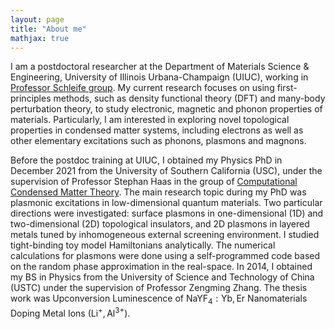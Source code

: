 ```yaml
---
layout: page
title: "About me"
mathjax: true
---
```


I am a postdoctoral researcher at the Department of Materials Science & Engineering, University of Illinois Urbana-Champaign (UIUC), working in [Professor Schleife group](http://schleife.matse.illinois.edu). My current research focuses on using first-principles methods, such as density functional theory (DFT) and many-body perturbation theory, to study electronic, magnetic and phonon properties of materials. Particularly, I am interested in exploring novel topological properties in condensed matter systems, including electrons as well as other elementary excitations such as phonons, plasmons and magnons. 

Before the postdoc training at UIUC, I obtained my Physics PhD in December 2021 from the University of Southern California (USC), under the supervision of Professor Stephan Haas in the group of [Computational Condensed Matter Theory](https://dornsife.usc.edu/cmt/). The main research topic during my PhD was plasmonic excitations in low-dimensional quantum materials. Two particular directions were investigated: surface plasmons in one-dimensional (1D) and two-dimensional (2D) topological insulators, and 2D plasmons in layered metals tuned by inhomogeneous external screening environment. I studied tight-binding toy model Hamiltonians analytically. The numerical calculations for plasmons were done using a self-programmed code based on the random phase approximation in the real-space. In 2014, I obtained my BS in Physics from the University of Science and Technology of China (USTC) under the supervision of Professor Zengming Zhang. The thesis work was Upconversion Luminescence of $\mathrm{NaYF_4:Yb,Er}$ Nanomaterials Doping Metal Ions ($\mathrm{Li^{+}, Al^{3+}}$).


